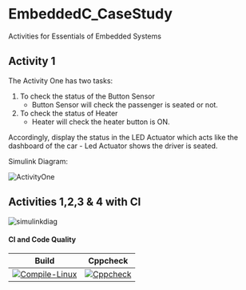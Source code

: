 # EmbeddedC_CaseStudy
Activities for Essentials of Embedded Systems
## Activity 1
<p> The Activity One has two tasks:
    
1.  To check the status of the Button Sensor
    - Button Sensor will check the passenger is seated or not.
2.  To check the status of Heater
    -  Heater will check the heater button is ON.
    
<p> Accordingly, display the status in the LED Actuator which acts like the dashboard of the car
    - Led Actuator shows the driver is seated.
    
<p> Simulink Diagram:
    
![ActivityOne](https://user-images.githubusercontent.com/80656121/115946531-7a36b500-a4df-11eb-8297-46d00c3f8a93.PNG)

## Activities 1,2,3 & 4 with CI
![simulinkdiag](https://user-images.githubusercontent.com/80656121/116650629-36d8bc80-a99f-11eb-80e3-aad5477fe55a.PNG)
#### CI and Code Quality

|Build|Cppcheck|
|:--:|:--:|
|[![Compile-Linux](https://github.com/255914/EmbeddedC_CaseStudy/actions/workflows/Compile.yml/badge.svg)](https://github.com/255914/EmbeddedC_CaseStudy/actions/workflows/Compile.yml)| [![Cppcheck](https://github.com/255914/EmbeddedC_CaseStudy/actions/workflows/CodeQuality.yml/badge.svg)](https://github.com/255914/EmbeddedC_CaseStudy/actions/workflows/CodeQuality.yml)

